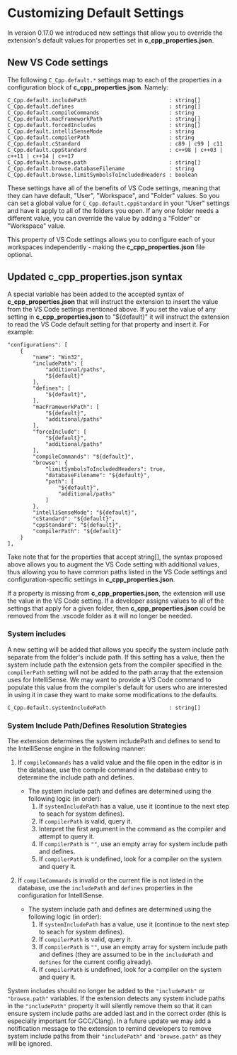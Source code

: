 # Customizing Default Settings

In version 0.17.0 we introduced new settings that allow you to override the extension's default values for properties set in **c_cpp_properties.json**.

## New VS Code settings

The following `C_Cpp.default.*` settings map to each of the properties in a configuration block of **c_cpp_properties.json**. Namely:

```
C_Cpp.default.includePath                          : string[]
C_Cpp.default.defines                              : string[]
C_Cpp.default.compileCommands                      : string
C_Cpp.default.macFrameworkPath                     : string[]
C_Cpp.default.forcedIncludes                       : string[]
C_Cpp.default.intelliSenseMode                     : string
C_Cpp.default.compilerPath                         : string
C_Cpp.default.cStandard                            : c89 | c99 | c11
C_Cpp.default.cppStandard                          : c++98 | c++03 | c++11 | c++14 | c++17
C_Cpp.default.browse.path                          : string[]
C_Cpp.default.browse.databaseFilename              : string
C_Cpp.default.browse.limitSymbolsToIncludedHeaders : boolean
```

These settings have all of the benefits of VS Code settings, meaning that they can have default, "User", "Workspace", and "Folder" values.  So you can set a global value for `C_Cpp.default.cppStandard` in your "User" settings and have it apply to all of the folders you open. If any one folder needs a different value, you can override the value by adding a "Folder" or "Workspace" value.

This property of VS Code settings allows you to configure each of your workspaces independently - making the **c_cpp_properties.json** file optional.

## Updated **c_cpp_properties.json** syntax

A special variable has been added to the accepted syntax of **c_cpp_properties.json** that will instruct the extension to insert  the value from the VS Code settings mentioned above. If you set the value of any setting in **c_cpp_properties.json** to "${default}" it will instruct the extension to read the VS Code default setting for that property and insert it. For example:

```
"configurations": [
    {
        "name": "Win32",
        "includePath": [
            "additional/paths",
            "${default}"
        ],
        "defines": [
            "${default}",
        ],
        "macFrameworkPath": [
            "${default}",
            "additional/paths"
        ],
        "forceInclude": [
            "${default}",
            "additional/paths"
        ],
        "compileCommands": "${default}",
        "browse": {
            "limitSymbolsToIncludedHeaders": true,
            "databaseFilename": "${default}",
            "path": [
                "${default}",
                "additional/paths"
            ]
        },
        "intelliSenseMode": "${default}",
        "cStandard": "${default}",
        "cppStandard": "${default}",
        "compilerPath": "${default}"
    }
],
```

Take note that for the properties that accept string[], the syntax proposed above allows you to augment the VS Code setting with additional values, thus allowing you to have common paths listed in the VS Code settings and configuration-specific settings in **c_cpp_properties.json**.

If a property is missing from **c_cpp_properties.json**, the extension will use the value in the VS Code setting. If a developer assigns values to all of the settings that apply for a given folder, then **c_cpp_properties.json** could be removed from the .vscode folder as it will no longer be needed.

### System includes

A new setting will be added that allows you specify the system include path separate from the folder's include path. If this setting has a value, then the system include path the extension gets from the compiler specified in the `compilerPath` setting will not be added to the path array that the extension uses for IntelliSense. We may want to provide a VS Code command to populate this value from the compiler's default for users who are interested in using it in case they want to make some modifications to the defaults.

```
C_Cpp.default.systemIncludePath                    : string[]
```

### System Include Path/Defines Resolution Strategies

The extension determines the system includePath and defines to send to the IntelliSense engine in the following manner:

1. If `compileCommands` has a valid value and the file open in the editor is in the database, use the compile command in the database entry to determine the include path and defines.
    * The system include path and defines are determined using the following logic (in order):
        1. If `systemIncludePath` has a value, use it (continue to the next step to seach for system defines).
        2. If `compilerPath` is valid, query it.
        3. Interpret the first argument in the command as the compiler and attempt to query it.
        4. If `compilerPath` is `""`, use an empty array for system include path and defines.
        5. If `compilerPath` is undefined, look for a compiler on the system and query it.
	
2. If `compileCommands` is invalid or the current file is not listed in the database, use the `includePath` and `defines` properties in the configuration for IntelliSense.
    * The system include path and defines are determined using the following logic (in order):
        1. If `systemIncludePath` has a value, use it (continue to the next step to seach for system defines).
        2. If `compilerPath` is valid, query it.
        3. If `compilerPath` is `""`, use an empty array for system include path and defines (they are assumed to be in the `includePath` and `defines` for the current config already).
        4. If `compilerPath` is undefined, look for a compiler on the system and query it.

System includes should no longer be added to the `"includePath"` or `"browse.path"` variables. If the extension detects any system include paths in the `"includePath"` property it will silently remove them so that it can ensure system include paths are added last and in the correct order (this is especially important for GCC/Clang). In a future update we may add a notification message to the extension to remind developers to remove system include paths from their `"includePath"` and `'browse.path"` as they will be ignored.

